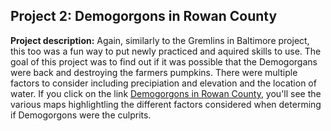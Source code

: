 ## Project 2: Demogorgons in Rowan County

**Project description:** Again, similarly to the Gremlins in Baltimore project, this too was a fun way to put newly practiced and aquired skills to use. The goal of this project was to find out if it was possible that the Demogorgans were back and destroying the farmers pumpkins. There were multiple factors to consider including precipiation and elevation and the location of water. If you click on the link [Demogorgons in Rowan County](../../pdf/demogorgon_overview.pdf), you'll see the various maps highlightling the different factors considered when determing if Demogorgons were the culprits. 

